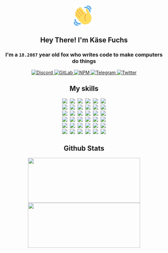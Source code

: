 <div><p align=center><img src=./resources/images/wave.gif width=64px height=64px></p><h2 align=center>Hey There! I'm Käse Fuchs</h2><h3 align=center>I'm a <code>18.2087</code> year old fox who writes code to make computers do things</h3><p align=center><a href=https://discord.com/users/507526681125322772><img alt=Discord src="https://img.shields.io/badge/Discord-5865F2?logo=discord&logoColor=white&style=flat-square#eafb7f606bffb0974abdaff53f960843"> </a><a href=https://gitlab.com/kasefuchs><img alt=GitLab src="https://img.shields.io/badge/GitLab-330F63?logo=gitlab&logoColor=white&style=flat-square#eafb7f606bffb0974abdaff53f960843"> </a><a href=https://npmjs.com/~kasefuchs><img alt=NPM src="https://img.shields.io/badge/NPM-CB3837?logo=npm&logoColor=white&style=flat-square#eafb7f606bffb0974abdaff53f960843"> </a><a href=https://t.me/kasefuchs><img alt=Telegram src="https://img.shields.io/badge/Telegram-2CA5E0?logo=telegram&logoColor=white&style=flat-square#eafb7f606bffb0974abdaff53f960843"> </a><a href=https://twitter.com/kasefuchs><img alt=Twitter src="https://img.shields.io/badge/Twitter-1DA1F2?logo=twitter&logoColor=white&style=flat-square#eafb7f606bffb0974abdaff53f960843"></a></p><h2 align=center>My skills</h2><p align=center><a href=https://aws.amazon.com/ ><picture><source srcset="https://skillicons.dev/icons?i=aws&theme=dark#eafb7f606bffb0974abdaff53f960843" media="(prefers-color-scheme: dark)"><source srcset="https://skillicons.dev/icons?i=aws&theme=light#eafb7f606bffb0974abdaff53f960843" media="(prefers-color-scheme: light), (prefers-color-scheme: no-preference)"><img src="https://skillicons.dev/icons?i=aws&theme=light#eafb7f606bffb0974abdaff53f960843"></picture></a>&nbsp;&nbsp;<a href=https://en.wikipedia.org/wiki/Bash_(Unix_shell)><picture><source srcset="https://skillicons.dev/icons?i=bash&theme=dark#eafb7f606bffb0974abdaff53f960843" media="(prefers-color-scheme: dark)"><source srcset="https://skillicons.dev/icons?i=bash&theme=light#eafb7f606bffb0974abdaff53f960843" media="(prefers-color-scheme: light), (prefers-color-scheme: no-preference)"><img src="https://skillicons.dev/icons?i=bash&theme=light#eafb7f606bffb0974abdaff53f960843"></picture></a>&nbsp;&nbsp;<a href=https://discord.com/developers/docs><picture><source srcset="https://skillicons.dev/icons?i=bots&theme=dark#eafb7f606bffb0974abdaff53f960843" media="(prefers-color-scheme: dark)"><source srcset="https://skillicons.dev/icons?i=bots&theme=light#eafb7f606bffb0974abdaff53f960843" media="(prefers-color-scheme: light), (prefers-color-scheme: no-preference)"><img src="https://skillicons.dev/icons?i=bots&theme=light#eafb7f606bffb0974abdaff53f960843"></picture></a>&nbsp;&nbsp;<a href=https://www.cloudflare.com/ ><picture><source srcset="https://skillicons.dev/icons?i=cloudflare&theme=dark#eafb7f606bffb0974abdaff53f960843" media="(prefers-color-scheme: dark)"><source srcset="https://skillicons.dev/icons?i=cloudflare&theme=light#eafb7f606bffb0974abdaff53f960843" media="(prefers-color-scheme: light), (prefers-color-scheme: no-preference)"><img src="https://skillicons.dev/icons?i=cloudflare&theme=light#eafb7f606bffb0974abdaff53f960843"></picture></a>&nbsp;&nbsp;<a href=https://en.wikipedia.org/wiki/CSS><picture><source srcset="https://skillicons.dev/icons?i=css&theme=dark#eafb7f606bffb0974abdaff53f960843" media="(prefers-color-scheme: dark)"><source srcset="https://skillicons.dev/icons?i=css&theme=light#eafb7f606bffb0974abdaff53f960843" media="(prefers-color-scheme: light), (prefers-color-scheme: no-preference)"><img src="https://skillicons.dev/icons?i=css&theme=light#eafb7f606bffb0974abdaff53f960843"></picture></a>&nbsp;&nbsp;<a href=https://www.docker.com/ ><picture><source srcset="https://skillicons.dev/icons?i=docker&theme=dark#eafb7f606bffb0974abdaff53f960843" media="(prefers-color-scheme: dark)"><source srcset="https://skillicons.dev/icons?i=docker&theme=light#eafb7f606bffb0974abdaff53f960843" media="(prefers-color-scheme: light), (prefers-color-scheme: no-preference)"><img src="https://skillicons.dev/icons?i=docker&theme=light#eafb7f606bffb0974abdaff53f960843"></picture></a><br><a href=https://www.electronjs.org/ ><picture><source srcset="https://skillicons.dev/icons?i=electron&theme=dark#eafb7f606bffb0974abdaff53f960843" media="(prefers-color-scheme: dark)"><source srcset="https://skillicons.dev/icons?i=electron&theme=light#eafb7f606bffb0974abdaff53f960843" media="(prefers-color-scheme: light), (prefers-color-scheme: no-preference)"><img src="https://skillicons.dev/icons?i=electron&theme=light#eafb7f606bffb0974abdaff53f960843"></picture></a>&nbsp;&nbsp;<a href=https://expressjs.com/ ><picture><source srcset="https://skillicons.dev/icons?i=express&theme=dark#eafb7f606bffb0974abdaff53f960843" media="(prefers-color-scheme: dark)"><source srcset="https://skillicons.dev/icons?i=express&theme=light#eafb7f606bffb0974abdaff53f960843" media="(prefers-color-scheme: light), (prefers-color-scheme: no-preference)"><img src="https://skillicons.dev/icons?i=express&theme=light#eafb7f606bffb0974abdaff53f960843"></picture></a>&nbsp;&nbsp;<a href=https://www.figma.com/ ><picture><source srcset="https://skillicons.dev/icons?i=figma&theme=dark#eafb7f606bffb0974abdaff53f960843" media="(prefers-color-scheme: dark)"><source srcset="https://skillicons.dev/icons?i=figma&theme=light#eafb7f606bffb0974abdaff53f960843" media="(prefers-color-scheme: light), (prefers-color-scheme: no-preference)"><img src="https://skillicons.dev/icons?i=figma&theme=light#eafb7f606bffb0974abdaff53f960843"></picture></a>&nbsp;&nbsp;<a href=https://firebase.google.com/ ><picture><source srcset="https://skillicons.dev/icons?i=firebase&theme=dark#eafb7f606bffb0974abdaff53f960843" media="(prefers-color-scheme: dark)"><source srcset="https://skillicons.dev/icons?i=firebase&theme=light#eafb7f606bffb0974abdaff53f960843" media="(prefers-color-scheme: light), (prefers-color-scheme: no-preference)"><img src="https://skillicons.dev/icons?i=firebase&theme=light#eafb7f606bffb0974abdaff53f960843"></picture></a>&nbsp;&nbsp;<a href=https://flask.palletsprojects.com/ ><picture><source srcset="https://skillicons.dev/icons?i=flask&theme=dark#eafb7f606bffb0974abdaff53f960843" media="(prefers-color-scheme: dark)"><source srcset="https://skillicons.dev/icons?i=flask&theme=light#eafb7f606bffb0974abdaff53f960843" media="(prefers-color-scheme: light), (prefers-color-scheme: no-preference)"><img src="https://skillicons.dev/icons?i=flask&theme=light#eafb7f606bffb0974abdaff53f960843"></picture></a>&nbsp;&nbsp;<a href=https://cloud.google.com/ ><picture><source srcset="https://skillicons.dev/icons?i=gcp&theme=dark#eafb7f606bffb0974abdaff53f960843" media="(prefers-color-scheme: dark)"><source srcset="https://skillicons.dev/icons?i=gcp&theme=light#eafb7f606bffb0974abdaff53f960843" media="(prefers-color-scheme: light), (prefers-color-scheme: no-preference)"><img src="https://skillicons.dev/icons?i=gcp&theme=light#eafb7f606bffb0974abdaff53f960843"></picture></a><br><a href=https://git-scm.com/ ><picture><source srcset="https://skillicons.dev/icons?i=git&theme=dark#eafb7f606bffb0974abdaff53f960843" media="(prefers-color-scheme: dark)"><source srcset="https://skillicons.dev/icons?i=git&theme=light#eafb7f606bffb0974abdaff53f960843" media="(prefers-color-scheme: light), (prefers-color-scheme: no-preference)"><img src="https://skillicons.dev/icons?i=git&theme=light#eafb7f606bffb0974abdaff53f960843"></picture></a>&nbsp;&nbsp;<a href=https://github.com/ ><picture><source srcset="https://skillicons.dev/icons?i=github&theme=dark#eafb7f606bffb0974abdaff53f960843" media="(prefers-color-scheme: dark)"><source srcset="https://skillicons.dev/icons?i=github&theme=light#eafb7f606bffb0974abdaff53f960843" media="(prefers-color-scheme: light), (prefers-color-scheme: no-preference)"><img src="https://skillicons.dev/icons?i=github&theme=light#eafb7f606bffb0974abdaff53f960843"></picture></a>&nbsp;&nbsp;<a href=https://gitlab.com/ ><picture><source srcset="https://skillicons.dev/icons?i=gitlab&theme=dark#eafb7f606bffb0974abdaff53f960843" media="(prefers-color-scheme: dark)"><source srcset="https://skillicons.dev/icons?i=gitlab&theme=light#eafb7f606bffb0974abdaff53f960843" media="(prefers-color-scheme: light), (prefers-color-scheme: no-preference)"><img src="https://skillicons.dev/icons?i=gitlab&theme=light#eafb7f606bffb0974abdaff53f960843"></picture></a>&nbsp;&nbsp;<a href=https://www.heroku.com/ ><picture><source srcset="https://skillicons.dev/icons?i=heroku&theme=dark#eafb7f606bffb0974abdaff53f960843" media="(prefers-color-scheme: dark)"><source srcset="https://skillicons.dev/icons?i=heroku&theme=light#eafb7f606bffb0974abdaff53f960843" media="(prefers-color-scheme: light), (prefers-color-scheme: no-preference)"><img src="https://skillicons.dev/icons?i=heroku&theme=light#eafb7f606bffb0974abdaff53f960843"></picture></a>&nbsp;&nbsp;<a href=https://en.wikipedia.org/wiki/HTML><picture><source srcset="https://skillicons.dev/icons?i=html&theme=dark#eafb7f606bffb0974abdaff53f960843" media="(prefers-color-scheme: dark)"><source srcset="https://skillicons.dev/icons?i=html&theme=light#eafb7f606bffb0974abdaff53f960843" media="(prefers-color-scheme: light), (prefers-color-scheme: no-preference)"><img src="https://skillicons.dev/icons?i=html&theme=light#eafb7f606bffb0974abdaff53f960843"></picture></a>&nbsp;&nbsp;<a href=https://en.wikipedia.org/wiki/JavaScript><picture><source srcset="https://skillicons.dev/icons?i=js&theme=dark#eafb7f606bffb0974abdaff53f960843" media="(prefers-color-scheme: dark)"><source srcset="https://skillicons.dev/icons?i=js&theme=light#eafb7f606bffb0974abdaff53f960843" media="(prefers-color-scheme: light), (prefers-color-scheme: no-preference)"><img src="https://skillicons.dev/icons?i=js&theme=light#eafb7f606bffb0974abdaff53f960843"></picture></a><br><a href=https://en.wikipedia.org/wiki/Linux><picture><source srcset="https://skillicons.dev/icons?i=linux&theme=dark#eafb7f606bffb0974abdaff53f960843" media="(prefers-color-scheme: dark)"><source srcset="https://skillicons.dev/icons?i=linux&theme=light#eafb7f606bffb0974abdaff53f960843" media="(prefers-color-scheme: light), (prefers-color-scheme: no-preference)"><img src="https://skillicons.dev/icons?i=linux&theme=light#eafb7f606bffb0974abdaff53f960843"></picture></a>&nbsp;&nbsp;<a href=https://mui.com/ ><picture><source srcset="https://skillicons.dev/icons?i=materialui&theme=dark#eafb7f606bffb0974abdaff53f960843" media="(prefers-color-scheme: dark)"><source srcset="https://skillicons.dev/icons?i=materialui&theme=light#eafb7f606bffb0974abdaff53f960843" media="(prefers-color-scheme: light), (prefers-color-scheme: no-preference)"><img src="https://skillicons.dev/icons?i=materialui&theme=light#eafb7f606bffb0974abdaff53f960843"></picture></a>&nbsp;&nbsp;<a href=https://en.wikipedia.org/wiki/Markdown><picture><source srcset="https://skillicons.dev/icons?i=md&theme=dark#eafb7f606bffb0974abdaff53f960843" media="(prefers-color-scheme: dark)"><source srcset="https://skillicons.dev/icons?i=md&theme=light#eafb7f606bffb0974abdaff53f960843" media="(prefers-color-scheme: light), (prefers-color-scheme: no-preference)"><img src="https://skillicons.dev/icons?i=md&theme=light#eafb7f606bffb0974abdaff53f960843"></picture></a>&nbsp;&nbsp;<a href=https://www.mongodb.com/ ><picture><source srcset="https://skillicons.dev/icons?i=mongodb&theme=dark#eafb7f606bffb0974abdaff53f960843" media="(prefers-color-scheme: dark)"><source srcset="https://skillicons.dev/icons?i=mongodb&theme=light#eafb7f606bffb0974abdaff53f960843" media="(prefers-color-scheme: light), (prefers-color-scheme: no-preference)"><img src="https://skillicons.dev/icons?i=mongodb&theme=light#eafb7f606bffb0974abdaff53f960843"></picture></a>&nbsp;&nbsp;<a href=https://www.mysql.com/ ><picture><source srcset="https://skillicons.dev/icons?i=mysql&theme=dark#eafb7f606bffb0974abdaff53f960843" media="(prefers-color-scheme: dark)"><source srcset="https://skillicons.dev/icons?i=mysql&theme=light#eafb7f606bffb0974abdaff53f960843" media="(prefers-color-scheme: light), (prefers-color-scheme: no-preference)"><img src="https://skillicons.dev/icons?i=mysql&theme=light#eafb7f606bffb0974abdaff53f960843"></picture></a>&nbsp;&nbsp;<a href=https://nextjs.org/ ><picture><source srcset="https://skillicons.dev/icons?i=nextjs&theme=dark#eafb7f606bffb0974abdaff53f960843" media="(prefers-color-scheme: dark)"><source srcset="https://skillicons.dev/icons?i=nextjs&theme=light#eafb7f606bffb0974abdaff53f960843" media="(prefers-color-scheme: light), (prefers-color-scheme: no-preference)"><img src="https://skillicons.dev/icons?i=nextjs&theme=light#eafb7f606bffb0974abdaff53f960843"></picture></a><br><a href=https://nodejs.org/en/ ><picture><source srcset="https://skillicons.dev/icons?i=nodejs&theme=dark#eafb7f606bffb0974abdaff53f960843" media="(prefers-color-scheme: dark)"><source srcset="https://skillicons.dev/icons?i=nodejs&theme=light#eafb7f606bffb0974abdaff53f960843" media="(prefers-color-scheme: light), (prefers-color-scheme: no-preference)"><img src="https://skillicons.dev/icons?i=nodejs&theme=light#eafb7f606bffb0974abdaff53f960843"></picture></a>&nbsp;&nbsp;<a href=https://www.postgresql.org/ ><picture><source srcset="https://skillicons.dev/icons?i=postgres&theme=dark#eafb7f606bffb0974abdaff53f960843" media="(prefers-color-scheme: dark)"><source srcset="https://skillicons.dev/icons?i=postgres&theme=light#eafb7f606bffb0974abdaff53f960843" media="(prefers-color-scheme: light), (prefers-color-scheme: no-preference)"><img src="https://skillicons.dev/icons?i=postgres&theme=light#eafb7f606bffb0974abdaff53f960843"></picture></a>&nbsp;&nbsp;<a href=https://learn.microsoft.com/en-us/powershell/ ><picture><source srcset="https://skillicons.dev/icons?i=powershell&theme=dark#eafb7f606bffb0974abdaff53f960843" media="(prefers-color-scheme: dark)"><source srcset="https://skillicons.dev/icons?i=powershell&theme=light#eafb7f606bffb0974abdaff53f960843" media="(prefers-color-scheme: light), (prefers-color-scheme: no-preference)"><img src="https://skillicons.dev/icons?i=powershell&theme=light#eafb7f606bffb0974abdaff53f960843"></picture></a>&nbsp;&nbsp;<a href=https://www.python.org/ ><picture><source srcset="https://skillicons.dev/icons?i=py&theme=dark#eafb7f606bffb0974abdaff53f960843" media="(prefers-color-scheme: dark)"><source srcset="https://skillicons.dev/icons?i=py&theme=light#eafb7f606bffb0974abdaff53f960843" media="(prefers-color-scheme: light), (prefers-color-scheme: no-preference)"><img src="https://skillicons.dev/icons?i=py&theme=light#eafb7f606bffb0974abdaff53f960843"></picture></a>&nbsp;&nbsp;<a href=https://www.raspberrypi.org/ ><picture><source srcset="https://skillicons.dev/icons?i=raspberrypi&theme=dark#eafb7f606bffb0974abdaff53f960843" media="(prefers-color-scheme: dark)"><source srcset="https://skillicons.dev/icons?i=raspberrypi&theme=light#eafb7f606bffb0974abdaff53f960843" media="(prefers-color-scheme: light), (prefers-color-scheme: no-preference)"><img src="https://skillicons.dev/icons?i=raspberrypi&theme=light#eafb7f606bffb0974abdaff53f960843"></picture></a>&nbsp;&nbsp;<a href=https://reactjs.org/ ><picture><source srcset="https://skillicons.dev/icons?i=react&theme=dark#eafb7f606bffb0974abdaff53f960843" media="(prefers-color-scheme: dark)"><source srcset="https://skillicons.dev/icons?i=react&theme=light#eafb7f606bffb0974abdaff53f960843" media="(prefers-color-scheme: light), (prefers-color-scheme: no-preference)"><img src="https://skillicons.dev/icons?i=react&theme=light#eafb7f606bffb0974abdaff53f960843"></picture></a><br><a href=https://redux.js.org/ ><picture><source srcset="https://skillicons.dev/icons?i=redux&theme=dark#eafb7f606bffb0974abdaff53f960843" media="(prefers-color-scheme: dark)"><source srcset="https://skillicons.dev/icons?i=redux&theme=light#eafb7f606bffb0974abdaff53f960843" media="(prefers-color-scheme: light), (prefers-color-scheme: no-preference)"><img src="https://skillicons.dev/icons?i=redux&theme=light#eafb7f606bffb0974abdaff53f960843"></picture></a>&nbsp;&nbsp;<a href=https://en.wikipedia.org/wiki/Regular_expression><picture><source srcset="https://skillicons.dev/icons?i=regex&theme=dark#eafb7f606bffb0974abdaff53f960843" media="(prefers-color-scheme: dark)"><source srcset="https://skillicons.dev/icons?i=regex&theme=light#eafb7f606bffb0974abdaff53f960843" media="(prefers-color-scheme: light), (prefers-color-scheme: no-preference)"><img src="https://skillicons.dev/icons?i=regex&theme=light#eafb7f606bffb0974abdaff53f960843"></picture></a>&nbsp;&nbsp;<a href=https://en.wikipedia.org/wiki/Sass_(stylesheet_language)><picture><source srcset="https://skillicons.dev/icons?i=sass&theme=dark#eafb7f606bffb0974abdaff53f960843" media="(prefers-color-scheme: dark)"><source srcset="https://skillicons.dev/icons?i=sass&theme=light#eafb7f606bffb0974abdaff53f960843" media="(prefers-color-scheme: light), (prefers-color-scheme: no-preference)"><img src="https://skillicons.dev/icons?i=sass&theme=light#eafb7f606bffb0974abdaff53f960843"></picture></a>&nbsp;&nbsp;<a href=https://www.typescriptlang.org/ ><picture><source srcset="https://skillicons.dev/icons?i=ts&theme=dark#eafb7f606bffb0974abdaff53f960843" media="(prefers-color-scheme: dark)"><source srcset="https://skillicons.dev/icons?i=ts&theme=light#eafb7f606bffb0974abdaff53f960843" media="(prefers-color-scheme: light), (prefers-color-scheme: no-preference)"><img src="https://skillicons.dev/icons?i=ts&theme=light#eafb7f606bffb0974abdaff53f960843"></picture></a>&nbsp;&nbsp;<a href=https://unity.com/ ><picture><source srcset="https://skillicons.dev/icons?i=unity&theme=dark#eafb7f606bffb0974abdaff53f960843" media="(prefers-color-scheme: dark)"><source srcset="https://skillicons.dev/icons?i=unity&theme=light#eafb7f606bffb0974abdaff53f960843" media="(prefers-color-scheme: light), (prefers-color-scheme: no-preference)"><img src="https://skillicons.dev/icons?i=unity&theme=light#eafb7f606bffb0974abdaff53f960843"></picture></a>&nbsp;&nbsp;<a href=https://workers.cloudflare.com/ ><picture><source srcset="https://skillicons.dev/icons?i=workers&theme=dark#eafb7f606bffb0974abdaff53f960843" media="(prefers-color-scheme: dark)"><source srcset="https://skillicons.dev/icons?i=workers&theme=light#eafb7f606bffb0974abdaff53f960843" media="(prefers-color-scheme: light), (prefers-color-scheme: no-preference)"><img src="https://skillicons.dev/icons?i=workers&theme=light#eafb7f606bffb0974abdaff53f960843"></picture></a><br></p><h2 align=center>Github Stats</h2><p align=center><picture><source srcset="https://github-readme-stats-kasefuchs.vercel.app/api/?count_private=true&hide_border=true&hide_rank=true&line_height=20&hide_title=true&username=Kasefuchs&theme=dark#eafb7f606bffb0974abdaff53f960843" media="(prefers-color-scheme: dark)"><source srcset="https://github-readme-stats-kasefuchs.vercel.app/api/?count_private=true&hide_border=true&hide_rank=true&line_height=20&hide_title=true&username=Kasefuchs&theme=light#eafb7f606bffb0974abdaff53f960843" media="(prefers-color-scheme: light), (prefers-color-scheme: no-preference)"><img align=middle width=350 height=140 src="https://github-readme-stats-kasefuchs.vercel.app/api/?count_private=true&hide_border=true&hide_rank=true&line_height=20&hide_title=true&username=Kasefuchs&theme=light#eafb7f606bffb0974abdaff53f960843"></picture><picture><source srcset="https://github-readme-stats-kasefuchs.vercel.app/api/top-langs/?count_private=true&hide_border=true&layout=compact&username=Kasefuchs&theme=dark#eafb7f606bffb0974abdaff53f960843" media="(prefers-color-scheme: dark)"><source srcset="https://github-readme-stats-kasefuchs.vercel.app/api/top-langs/?count_private=true&hide_border=true&layout=compact&username=Kasefuchs&theme=light#eafb7f606bffb0974abdaff53f960843" media="(prefers-color-scheme: light), (prefers-color-scheme: no-preference)"><img align=middle width=350 height=140 src="https://github-readme-stats-kasefuchs.vercel.app/api/top-langs/?count_private=true&hide_border=true&layout=compact&username=Kasefuchs&theme=light#eafb7f606bffb0974abdaff53f960843"></picture></p><img src="https://hit.yhype.me/github/profile?user_id=64592097#eafb7f606bffb0974abdaff53f960843" alt=""></div>